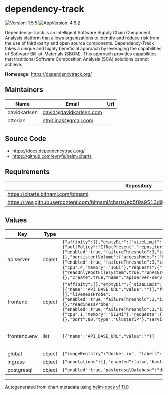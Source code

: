 # dependency-track

![Version: 1.5.5](https://img.shields.io/badge/Version-1.5.5-informational?style=flat-square) ![AppVersion: 4.6.2](https://img.shields.io/badge/AppVersion-4.6.2-informational?style=flat-square)

Dependency-Track is an intelligent Software Supply Chain Component Analysis platform that allows organizations to identify and reduce risk from the use of third-party and open source components. Dependency-Track takes a unique and highly beneficial approach by leveraging the capabilities of Software Bill-of-Materials (SBOM). This approach provides capabilities that traditional Software Composition Analysis (SCA) solutions cannot achieve.

**Homepage:** <https://dependencytrack.org/>

## Maintainers

| Name | Email | Url |
| ---- | ------ | --- |
| davidkarlsen | <david@davidkarlsen.com> |  |
| otterian | <eth0linak@gmail.com> |  |

## Source Code

* <https://docs.dependencytrack.org/>
* <https://github.com/evryfs/helm-charts>

## Requirements

| Repository | Name | Version |
|------------|------|---------|
| https://charts.bitnami.com/bitnami | common | 2.0.x |
| https://raw.githubusercontent.com/bitnami/charts/eb5f9a9513d987b519f0ecd732e7031241c50328/bitnami | postgresql | ~10.10 |

## Values

| Key | Type | Default | Description |
|-----|------|---------|-------------|
| apiserver | object | `{"affinity":{},"emptyDir":{"sizeLimit":"8Gi"},"enabled":true,annotations":{},"labels": {"app.kubernetes.io/component": "backend"},"env":[],"fullnameOverride":"","image":{"pullPolicy":"IfNotPresent","repository":"dependencytrack/apiserver","tag":"4.6.2"},"initContainers":[],"livenessProbe":{"enabled":true,"failureThreshold":3,"initialDelaySeconds":60,"path":"/api/version","periodSeconds":10,"successThreshold":1,"timeoutSeconds":2},"nameOverride":"","nodeSelector":{},"persistentVolume":{"accessModes":["ReadWriteOnce"],"annotations":{},"enabled":true,"size":"8Gi","storageClass":""},"podSecurityContext":{"fsGroup":1000},"readinessProbe":{"enabled":true,"failureThreshold":3,"initialDelaySeconds":60,"path":"/","periodSeconds":10,"successThreshold":1,"timeoutSeconds":2},"replicaCount":1,"resources":{"limits":{"cpu":4,"memory":"16Gi"},"requests":{"cpu":2,"memory":"4608Mi"}},"securityContext":{"readOnlyRootFilesystem":true,"runAsGroup":1000,"runAsNonRoot":true,"runAsUser":1000},"service":{"annotations":{},"port":80,"type":"ClusterIP"},"serviceAccount":{"annotations":{},"create":true,"name":"apiserver-serviceaccount"},"tolerations":[]}` | config of the apiserver |
| frontend | object | `{"affinity":{},"emptyDir":{"sizeLimit":"8Gi"},"enabled":true,annotations":{},"labels": {"app.kubernetes.io/component": "frontend"},"env":[{"name":"API_BASE_URL","value":""}],"fullnameOverride":"","image":{"pullPolicy":"IfNotPresent","repository":"dependencytrack/frontend","tag":"4.6.1"},"initContainers":[],"livenessProbe":{"enabled":true,"failureThreshold":3,"initialDelaySeconds":60,"path":"/","periodSeconds":10,"successThreshold":1,"timeoutSeconds":2},"nameOverride":"","nodeSelector":{},"readinessProbe":{"enabled":true,"failureThreshold":3,"initialDelaySeconds":60,"path":"/","periodSeconds":10,"successThreshold":1,"timeoutSeconds":2},"replicaCount":2,"resources":{"limits":{"cpu":1,"memory":"512Mi"},"requests":{"cpu":"100m","memory":"128Mi"}},"securityContext":{"allowPrivilegeEscalation":false,"runAsUser":101},"service":{"annotations":{},"port":80,"type":"ClusterIP"},"serviceAccount":{"annotations":{},"create":true,"name":"frontend-serviceaccount"},"tolerations":[]}` | config of the frontend |
| frontend.env | list | `[{"name":"API_BASE_URL","value":""}]` | See https://docs.dependencytrack.org/getting-started/configuration/ for frontend ENV variables. |
| global | object | `{"imageRegistry":"docker.io", "labels": {}}` | global configuration |
| ingress | object | `{"annotations":{},"enabled":false,"host":"chart-example.local","tls":{"enabled":false,"secretName":""}}` | configuration of ingress |
| postgresql | object | `{"enabled":true,"postgresqlDatabase":"deptrack","postgresqlPassword":"deptrack","postgresqlUsername":"deptrack"}` | configuration of postgres |

----------------------------------------------
Autogenerated from chart metadata using [helm-docs v1.11.0](https://github.com/norwoodj/helm-docs/releases/v1.11.0)
